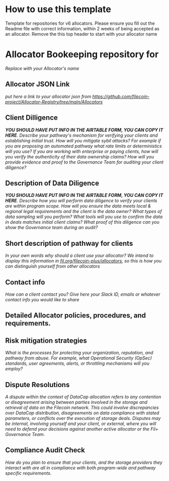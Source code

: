 # How to use this template
Template for repositories for v6 allocators. Please ensure you fill out the Readme file with correct information, within 2 weeks of being accepted as an allocator. Remove the this top header to start with your allocator name

# Allocator Bookeeping repository for <Allocator Name>
_Replace <Allocator Name> with your Allocator's name_

## Allocator JSON Link
_put here a link to your allocator json from https://github.com/filecoin-project/Allocator-Registry/tree/main/Allocators_

## Client Dilligence
_**YOU SHOULD HAVE PUT INFO IN THE AIRTABLE FORM, YOU CAN COPY IT HERE**. Describe your pathway's mechanism for verifying your clients and establishing initial trust. How will you mitigate sybil attacks? For example if you are proposing an automated pathway what rate limits or deterministics will you use? If you are working with enterprise or paying clients, how will you verify the authenticity of their data ownership claims? How will you provide evidence and proof to the Governance Team for auditing your client diligence?_

## Description of Data Diligence
_**YOU SHOULD HAVE PUT INFO IN THE AIRTABLE FORM, YOU CAN COPY IT HERE**. Describe how you will perform data diligence to verify your clients are within program scope. How will you ensure the data meets local & regional legal requirements and the client is the data owner? What types of data sampling will you perform? What tools will you use to confirm the data in deals matches initial client claims? What proof of this diligence can you show the Governance team during an audit?_

## Short description of pathway for clients
_In your own words why should a client use your allocator? We intend to display this information in [fil.org/filecoin-plus/allocators](https://fil.org/filecoin-plus/allocators), so this is how you can distinguish yourself from other allocators_

## Contact info
_How can a client contact you? Give here your Slack ID, emails or whatever contact info you would like to share_

## Detailed Allocator policies, procedures, and requirements.

## Risk mitigation strategies 
_What is the processes for protecting your organization, reputation, and pathway from abuse. For example, what Operational Security (OpSec) standards, user agreements, alerts, or throttling mechanisms will you employ?_ 

## Dispute Resolutions 
_A dispute within the context of DataCap allocation refers to any contention or disagreement arising between parties involved in the storage and retrieval of data on the Filecoin network. This could involve discrepancies over DataCap distribution, disagreements on data compliance with stated parameters, or conflicts over the execution of storage deals. Disputes may be internal, involving yourself and your client, or external, where you will need to defend your decisions against another active allocator or the Fil+ Governance Team._

## Compliance Audit Check
_How do you plan to ensure that your clients, and the storage providers they interact with are all in compliance with both program-wide and pathway specific requirements._
